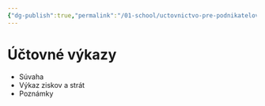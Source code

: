 ```yaml
---
{"dg-publish":true,"permalink":"/01-school/uctovnictvo-pre-podnikatelov/skratky/","tags":["year2","winterSemester","uniUpP"]}
---
```


# Účtovné výkazy
- Súvaha
- Výkaz ziskov a strát
- Poznámky